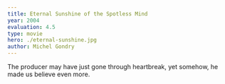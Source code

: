 ```yaml
---
title: Eternal Sunshine of the Spotless Mind
year: 2004
evaluation: 4.5
type: movie
hero: ./eternal-sunshine.jpg
author: Michel Gondry
---
```


The producer may have just gone through heartbreak, yet somehow, he made us believe even more.

